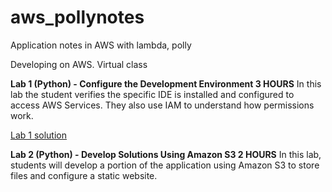 # aws_pollynotes
Application notes in AWS with lambda, polly 

Developing on AWS. Virtual class

**Lab 1 (Python) - Configure the Development Environment 3 HOURS**
In this lab the student verifies the specific IDE is installed and configured to access AWS Services. They also use IAM to understand how permissions work.

[Lab 1 solution](lab1.md)

**Lab 2 (Python) - Develop Solutions Using Amazon S3 2 HOURS**
In this lab, students will develop a portion of the application using Amazon S3 to store files and configure a static website.
